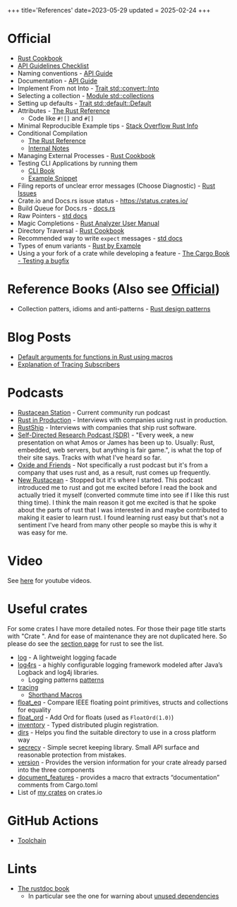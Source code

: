 +++
title='References'
date=2023-05-29
updated = 2025-02-24
+++

# Official

- [Rust Cookbook](https://rust-lang-nursery.github.io/rust-cookbook/intro.html)
- [API Guidelines Checklist](https://rust-lang.github.io/api-guidelines/checklist.html)
- Naming conventions - [API Guide](https://rust-lang.github.io/api-guidelines/naming.html)
- Documentation - [API Guide](https://rust-lang.github.io/api-guidelines/documentation.html)
- Implement From not Into - [Trait std::convert::Into](https://doc.rust-lang.org/std/convert/trait.Into.html)
- Selecting a collection - [Module std::collections](https://doc.rust-lang.org/std/collections/index.html)
- Setting up defaults - [Trait std::default::Default](https://doc.rust-lang.org/std/default/trait.Default.html)
- Attributes - [The Rust Reference](https://doc.rust-lang.org/reference/attributes.html)
  - Code like `#![]` and `#[]`
- Minimal Reproducible Example tips - [Stack Overflow Rust Info](https://stackoverflow.com/tags/rust/info)
- Conditional Compilation
  - [The Rust Reference](https://doc.rust-lang.org/reference/conditional-compilation.html#debug_assertions)
  - [Internal Notes](@/rust/conditional_compilation.md)
- Managing External Processes - [Rust Cookbook](https://rust-lang-nursery.github.io/rust-cookbook/os/external.html)
- Testing CLI Applications by running them
  - [CLI Book](https://rust-cli.github.io/book/tutorial/testing.html#testing-cli-applications-by-running-them)
  - [Example Snippet](@/rust/snippets.md#run-cli-app-to-test-it)
- Filing reports of unclear error messages (Choose Diagnostic) - [Rust Issues](https://github.com/rust-lang/rust/issues/new/choose)
- Crate.io and Docs.rs issue status - <https://status.crates.io/>
- Build Queue for Docs.rs - [docs.rs](https://docs.rs/releases/queue)
- Raw Pointers - [std docs](https://doc.rust-lang.org/std/primitive.pointer.html)
- Magic Completions - [Rust Analyzer User Manual](https://rust-analyzer.github.io/book/features.html#magic-completions)
- Directory Traversal - [Rust Cookbook](https://rust-lang-nursery.github.io/rust-cookbook/file/dir.html)
- Recommended way to write `expect` messages - [std docs](https://doc.rust-lang.org/core/result/enum.Result.html#recommended-message-style)
- Types of enum variants - [Rust by Example](https://doc.rust-lang.org/rust-by-example/custom_types/enum.html)
- Using a your fork of a crate while developing a feature - [The Cargo Book - Testing a bugfix](https://doc.rust-lang.org/cargo/reference/overriding-dependencies.html#testing-a-bugfix)

# Reference Books (Also see [Official](@/rust/refs.md#official))

- Collection patters, idioms and anti-patterns - [Rust design patterns](https://rust-unofficial.github.io/patterns/)

# Blog Posts

- [Default arguments for functions in Rust using macros](https://rust.code-maven.com/default-arguments-for-functions)
- [Explanation of Tracing Subscribers](https://hegdenu.net/posts/debugging-tokio-instrumentation/)

# Podcasts

- [Rustacean Station](https://rustacean-station.org/) - Current community run podcast
- [Rust in Production](https://corrode.dev/podcast/) - Interviews with companies using rust in production.
- [RustShip](https://www.marcoieni.com/tags/rustship/) - Interviews with companies that ship rust software.
- [Self-Directed Research Podcast (SDR)](https://sdr-podcast.com/) - "Every week, a new presentation on what Amos or James has been up to. Usually: Rust, embedded, web servers, but anything is fair game.", is what the top of their site says. Tracks with what I've heard so far.
- [Oxide and Friends](https://oxide-and-friends.transistor.fm/) - Not specifically a rust podcast but it's from a company that uses rust and, as a result, rust comes up frequently.
- [New Rustacean](https://newrustacean.com/) - Stopped but it's where I started. This podcast introduced me to rust and got me excited before I read the book and actually tried it myself (converted commute time into see if I like this rust thing time). I think the main reason it got me excited is that he spoke about the parts of rust that I was interested in and maybe contributed to making it easier to learn rust. I found learning rust easy but that's not a sentiment I've heard from many other people so maybe this is why it was easy for me.

# Video

See [here](@/misc/youtube_ref_videos.md#rust) for youtube videos.

# Useful crates

For some crates I have more detailed notes.
For those their page title starts with "Crate ".
And for ease of maintenance they are not duplicated here.
So please do see the [section page](../index.html) for rust to see the list.

- [log](https://docs.rs/log/) - A lightweight logging facade
- [log4rs](https://docs.rs/log4rs/) - a highly configurable logging framework modeled after Java’s Logback and log4j libraries.
  - Logging patterns [patterns](https://docs.rs/log4rs/*/log4rs/encode/pattern/index.html)
- [tracing](https://docs.rs/tracing/latest/tracing/index.html)
  - [Shorthand Macros](https://docs.rs/tracing/latest/tracing/#shorthand-macros)
- [float_eq](https://docs.rs/float_eq/) - Compare IEEE floating point primitives, structs and collections for equality
- [float_ord](https://docs.rs/float-ord/latest/float_ord/) - Add Ord for floats (used as `FloatOrd(1.0)`)
- [inventory](https://docs.rs/inventory/) - Typed distributed plugin registration.
- [dirs](https://crates.io/crates/dirs) - Helps you find the suitable directory to use in a cross platform way
- [secrecy](https://crates.io/crates/secrecy) - Simple secret keeping library. Small API surface and reasonable protection from mistakes.
- [version](https://docs.rs/version/latest/version/) - Provides the version information for your crate already parsed into the three components
- [document_features](https://docs.rs/document-features/latest/document_features/) - provides a macro that extracts “documentation” comments from Cargo.toml
- List of [my crates](https://crates.io/users/c-git?sort=downloads) on crates.io

# GitHub Actions

- [Toolchain](https://github.com/actions-rs/toolchain)

# Lints

- [The rustdoc book](https://doc.rust-lang.org/rustdoc/lints.html)
  - In particular see the one for warning about [unused dependencies](https://doc.rust-lang.org/rustc/lints/listing/allowed-by-default.html#unused-crate-dependencies)
